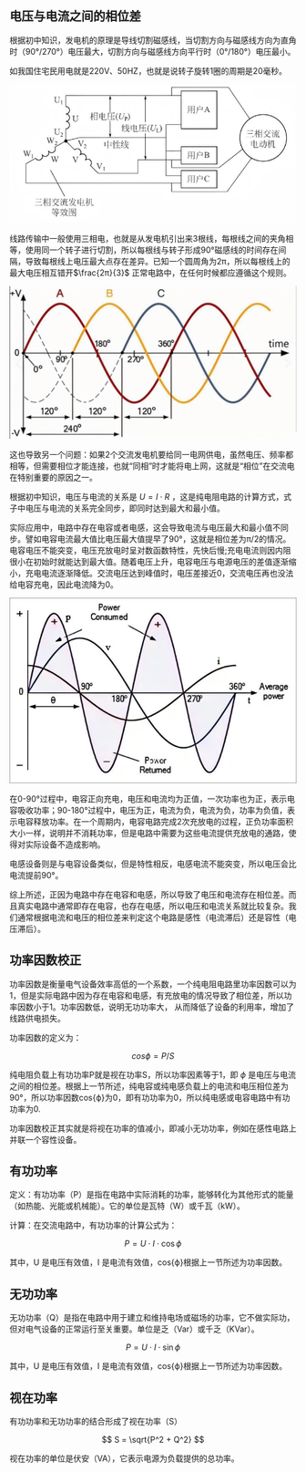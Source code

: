 ## 电压与电流之间的相位差

根据初中知识，发电机的原理是导线切割磁感线，当切割方向与磁感线方向为直角时（90°/270°）电压最大，切割方向与磁感线方向平行时（0°/180°）电压最小。

如我国住宅民用电就是220V、50HZ，也就是说转子旋转1圈的周期是20毫秒。

<div align="center"><img src="https://github.com/laneston/note/blob/main/00-img/Post-GBT17215.323/alternator.jpg"></div>


线路传输中一般使用三相电，也就是从发电机引出来3根线，每根线之间的夹角相等，使用同一个转子进行切割，所以每根线与转子形成90°磁感线的时间存在间隔，导致每根线上电压最大点存在差异。已知一个圆周角为2π，所以每根线上的最大电压相互错开$\frac{2π}{3}$ 正常电路中，在任何时候都应遵循这个规则。


<div align="center"><img src="https://github.com/laneston/note/blob/main/00-img/Post-GBT17215.323/3phs.jpg"></div>


这也导致另一个问题：如果2个交流发电机要给同一电网供电，虽然电压、频率都相等，但需要相位才能连接，也就“同相”时才能将电上网，这就是“相位”在交流电在特别重要的原因之一。

根据初中知识，电压与电流的关系是 $U=I⋅R$ ，这是纯电阻电路的计算方式，式子中电压与电流的关系完全同步，即同时达到最大和最小值。


实际应用中，电路中存在电容或者电感，这会导致电流与电压最大和最小值不同步。譬如电容电流最大值比电压最大值提早了90°，这就是相位差为π/2的情况。电容电压不能突变，电压充放电时呈对数函数特性，先快后慢;充电电流则因内阻很小在初始时就能达到最大值。随着电压上升，电容电压与电源电压的差值逐渐缩小，充电电流逐渐降低。交流电压达到峰值时，电压差接近0，交流电压再也没法给电容充电，因此电流降为0。


<div align="center"><img src="https://github.com/laneston/note/blob/main/00-img/Post-GBT17215.323/capacitance.jpg"></div>


在0-90°过程中，电容正向充电，电压和电流均为正值，一次功率也为正，表示电容吸收功率；90-180°过程中，电压为正，电流为负，电流为负，功率为负值，表示电容释放功率。在一个周期内，电容电路完成2次充放电的过程，正负功率面积大小一样，说明并不消耗功率，但是电路中需要为这些电流提供充放电的通路，使得对实际设备不造成影响。



电感设备则是与电容设备类似，但是特性相反，电感电流不能突变，所以电压会比电流提前90°。


综上所述，正因为电路中存在电容和电感，所以导致了电压和电流存在相位差。而且真实电路中通常即存在电容，也存在电感，所以电压和电流关系就比较复杂。我们通常根据电流和电压的相位差来判定这个电路是感性（电流滞后）还是容性（电压滞后）。


## 功率因数校正

功率因数是衡量电气设备效率高低的一个系数，一个纯电阻电路里功率因数可以为1，但是实际电路中因为存在电容和电感，有充放电的情况导致了相位差，所以功率因数小于1。功率因数低，说明无功功率大， 从而降低了设备的利用率，增加了线路供电损失。

功率因数的定义为：

$$
cos{ϕ} = P / S
$$


纯电阻负载上有功功率P就是视在功率S，所以功率因素等于1，即 $ϕ$ 是电压与电流之间的相位差。根据上一节所述，纯电容或纯电感负载上的电流和电压相位差为90°，所以功率因数cos{ϕ}为0，即有功功率为0，所以纯电感或电容电路中有功功率为0.

功率因数校正其实就是将视在功率的值减小，即减小无功功率，例如在感性电路上并联一个容性设备。


## 有功功率

定义：有功功率（P）是指在电路中实际消耗的功率，能够转化为其他形式的能量（如热能、光能或机械能）。它的单位是瓦特（W）或千瓦（kW）。

计算：在交流电路中，有功功率的计算公式为：

$$
P=U⋅I⋅\cos{ϕ}
$$


其中，U 是电压有效值，I 是电流有效值，cos{ϕ}根据上一节所述为功率因数。


## 无功功率

无功功率（Q）是指在电路中用于建立和维持电场或磁场的功率，它不做实际功，但对电气设备的正常运行至关重要。单位是乏（Var）或千乏（KVar）。


$$
P=U⋅I⋅\sin{ϕ}
$$


其中，U 是电压有效值，I 是电流有效值，cos{ϕ}根据上一节所述为功率因数。


## 视在功率


有功功率和无功功率的结合形成了视在功率（S）


$$
S = \sqrt{P^2 + Q^2} 
$$


视在功率的单位是伏安（VA），它表示电源为负载提供的总功率。
